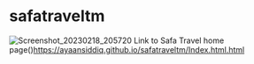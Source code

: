 # safatraveltm
![Screenshot_20230218_205720](https://user-images.githubusercontent.com/124867734/219874137-f023ca22-a727-4821-b208-067eede391ef.jpg)
Link to Safa Travel home page()https://ayaansiddiq.github.io/safatraveltm/Index.html.html
